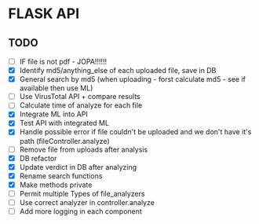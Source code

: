# FLASK API

## TODO
- [ ] IF file is not pdf - JOPA!!!!!!
- [x] Identify md5/anything_else of each uploaded file, save in DB 
- [x] General search by md5 (when uploading - forst calculate md5 - see if available then use ML)
- [ ] Use VirusTotal API + compare results
- [ ] Calculate time of analyze for each file
- [x] Integrate ML into API
- [x] Test API with integrated ML
- [x] Handle possible error if file couldn't be uploaded and we don't have it's path (fileController.analyze)
- [ ] Remove file from uploads after analysis
- [x] DB refactor
- [x] Update verdict in DB after analyzing
- [x] Rename search functions
- [x] Make methods private
- [ ] Permit multiple Types of file_analyzers
- [ ] Use correct analyzer in controller.analyze
- [ ] Add more logging in each component